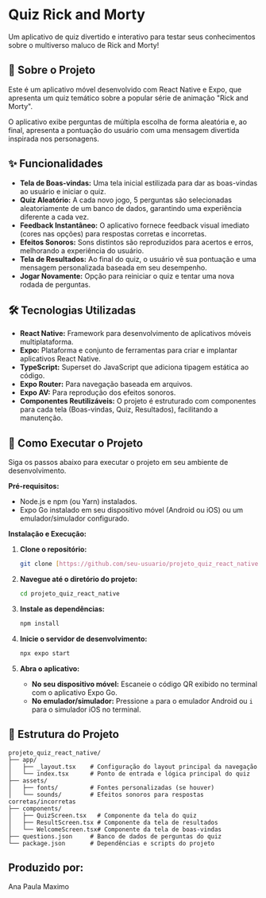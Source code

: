 # Quiz Rick and Morty

Um aplicativo de quiz divertido e interativo para testar seus conhecimentos sobre o multiverso maluco de Rick and Morty!

## 📜 Sobre o Projeto

Este é um aplicativo móvel desenvolvido com React Native e Expo, que apresenta um quiz temático sobre a popular série de animação "Rick and Morty".

O aplicativo exibe perguntas de múltipla escolha de forma aleatória e, ao final, apresenta a pontuação do usuário com uma mensagem divertida inspirada nos personagens.

## ✨ Funcionalidades

* **Tela de Boas-vindas:** Uma tela inicial estilizada para dar as boas-vindas ao usuário e iniciar o quiz.
* **Quiz Aleatório:** A cada novo jogo, 5 perguntas são selecionadas aleatoriamente de um banco de dados, garantindo uma experiência diferente a cada vez.
* **Feedback Instantâneo:** O aplicativo fornece feedback visual imediato (cores nas opções) para respostas corretas e incorretas.
* **Efeitos Sonoros:** Sons distintos são reproduzidos para acertos e erros, melhorando a experiência do usuário.
* **Tela de Resultados:** Ao final do quiz, o usuário vê sua pontuação e uma mensagem personalizada baseada em seu desempenho.
* **Jogar Novamente:** Opção para reiniciar o quiz e tentar uma nova rodada de perguntas.

## 🛠️ Tecnologias Utilizadas

* **React Native:** Framework para desenvolvimento de aplicativos móveis multiplataforma.
* **Expo:** Plataforma e conjunto de ferramentas para criar e implantar aplicativos React Native.
* **TypeScript:** Superset do JavaScript que adiciona tipagem estática ao código.
* **Expo Router:** Para navegação baseada em arquivos.
* **Expo AV:** Para reprodução dos efeitos sonoros.
* **Componentes Reutilizáveis:** O projeto é estruturado com componentes para cada tela (Boas-vindas, Quiz, Resultados), facilitando a manutenção.

## 🚀 Como Executar o Projeto

Siga os passos abaixo para executar o projeto em seu ambiente de desenvolvimento.

**Pré-requisitos:**

* Node.js e npm (ou Yarn) instalados.
* Expo Go instalado em seu dispositivo móvel (Android ou iOS) ou um emulador/simulador configurado.

**Instalação e Execução:**

1.  **Clone o repositório:**
    ```bash
    git clone [https://github.com/seu-usuario/projeto_quiz_react_native.git](https://github.com/seu-usuario/projeto_quiz_react_native.git)
    ```

2.  **Navegue até o diretório do projeto:**
    ```bash
    cd projeto_quiz_react_native
    ```

3.  **Instale as dependências:**
    ```bash
    npm install
    ```

4.  **Inicie o servidor de desenvolvimento:**
    ```bash
    npx expo start
    ```

5.  **Abra o aplicativo:**
    * **No seu dispositivo móvel:** Escaneie o código QR exibido no terminal com o aplicativo Expo Go.
    * **No emulador/simulador:** Pressione `a` para o emulador Android ou `i` para o simulador iOS no terminal.

## 📁 Estrutura do Projeto

```
projeto_quiz_react_native/
├── app/
│   ├── _layout.tsx    # Configuração do layout principal da navegação
│   └── index.tsx      # Ponto de entrada e lógica principal do quiz
├── assets/
│   ├── fonts/         # Fontes personalizadas (se houver)
│   └── sounds/        # Efeitos sonoros para respostas corretas/incorretas
├── components/
│   ├── QuizScreen.tsx   # Componente da tela do quiz
│   ├── ResultScreen.tsx # Componente da tela de resultados
│   └── WelcomeScreen.tsx# Componente da tela de boas-vindas
├── questions.json     # Banco de dados de perguntas do quiz
└── package.json       # Dependências e scripts do projeto
```
## Produzido por:
Ana Paula Maximo

